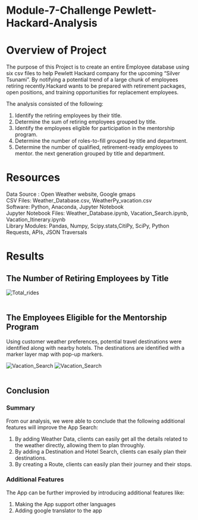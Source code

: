 # Module-7-Challenge  Pewlett-Hackard-Analysis
# Overview of Project #
The purpose of this Project is to create an entire Employee database using six csv files to help Pewlett Hackard company for the upcoming “Silver Tsunami”. By notifying a potential trend of a large chunk of employees retiring recently.Hackard wants to be prepared with retirement packages, open positions, and training opportunities for replacement employees.

The analysis consisted of the following:
1. Identify the retiring employees by their title.
2. Determine the sum of retiring employees grouped by title.
3. Identify the employees eligible for participation in the mentorship program.
4. Determine the number of roles-to-fill grouped by title and department.
5. Determine the number of qualified, retirement-ready employees to mentor. the next generation grouped by title and department.

# Resources #
Data Source : Open Weather website, Google gmaps <br>
CSV Files: Weather_Database.csv, WeatherPy_vacation.csv <br>
Software: Python, Anaconda, Jupyter Notebook <br>
Jupyter Notebook Files: Weather_Database.ipynb, Vacation_Search.ipynb, Vacation_Itinerary.ipynb  <br>
Library Modules: Pandas, Numpy, Scipy.stats,CitiPy, SciPy, Python Requests, APIs, JSON Traversals

# Results #
##  The Number of Retiring Employees by Title ##

![Total_rides](/Weather_Database/WeatherDataFrame.png)
<br><br>

## The Employees Eligible for the Mentorship Program ##
Using customer weather preferences, potential travel destinations were identified along with nearby hotels. The destinations are identified with a marker layer map with pop-up markers.

![Vacation_Search](/Vacation_Search/WeatherPy_vacation_map.png)
![Vacation_Search](/Vacation_Search/WeatherPy_vacation_map1.png)
<br><br>
 

## Conclusion ##
### Summary ###
From our analysis, we were able to conclude that the following additional features will improve the App Search:
1. By adding Weather Data, clients can easily get all the details related to the weather directly, allowing them to plan throughly. 
2. By adding a Destination and Hotel Search, clients can esaily plan their destinations. 
3. By creating a Route, clients can easily plan their journey and their stops.  

### Additional Features ###
The App can be further improvied by introducing additional features like:
1. Making the App support other languages
2. Adding google translator to the app
